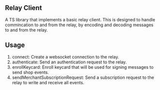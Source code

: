 <!--
SPDX-FileCopyrightText: 2024 Mass Labs

SPDX-License-Identifier: MIT
-->

## Relay Client 

A TS library that implements a basic relay client. This is designed to handle commincation to and from the relay, by encoding and decoding messages to and from the relay.

## Usage
1. connect: Create a websocket connection to the relay.
2. authenticate: Send an authentication request to the relay.
3. enrollKeycard: Enroll keycard that will be used for signing messages to send shop events.
4. sendMerchantSubscriptionRequest: Send a subscription request to the relay to write and receive all events. 

